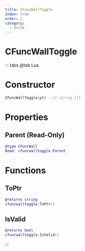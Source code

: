 ```yaml
---
title: CFuncWallToggle
index: true
order: 2
category:
  - Guide
---
```


# CFuncWallToggle

::: tabs
@tab Lua
# Constructor
```lua
CFuncWallToggle(ptr --[[ string ]])
```
# Properties
## Parent (Read-Only)
```lua
@type CFuncWall
Read: cfuncwalltoggle.Parent
```
# Functions
## ToPtr
```lua
@returns string
cfuncwalltoggle:ToPtr()
```
## IsValid
```lua
@returns bool
cfuncwalltoggle:IsValid()
```

:::